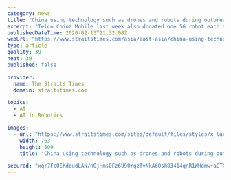 ```yaml
---
category: news
title: "China using technology such as drones and robots during outbreak"
excerpt: "Telco China Mobile last week also donated one 5G robot each to both Wuhan Union Hospital and Tongji Tianyou Hospital. These bots carry a disinfectant tank on board and are being used to safely clean hospital areas along a pre-determined route. China is also using data tracking and artificial intelligence to find and prevent potential infections."
publishedDateTime: 2020-02-13T21:32:00Z
webUrl: "https://www.straitstimes.com/asia/east-asia/china-using-technology-such-as-drones-and-robots-during-outbreak"
type: article
quality: 39
heat: 39
published: false

provider:
  name: The Straits Times
  domain: straitstimes.com

topics:
  - AI
  - AI in Robotics

images:
  - url: "https://www.straitstimes.com/sites/default/files/styles/x_large/public/articles/2020/02/14/ST_20200214_VNXINHUA_5450428.jpg?itok=ZKB4K8MF"
    width: 763
    height: 509
    title: "China using technology such as drones and robots during outbreak"

secured: "xqr7FcOEKdoudLAN/nOjHmsOFz6U90rqzTvNkA6Osh83414qnR1WHdmw+aCTX6uibCS6KQVaCeoa59/6/FA+p0L0/cdlKpgEe9FNZtXO/azPKZuX2IjWYR4/XwWv9KdS33GkAc6kRqKQcNIsUfcFYIUFBwMjSgt1umbHSKZj8h3LViS3Rsh5bXqrS9efNFLhg37ml5hRsbbMU2U4hoU3PsAUpdtk3NskD9p1tCKdWD4bYBW+DAt7JnCHXeOWLTvUMSghMFBDzZO9c5FlGTlm5jYAjLnBn9/e0G3MusRJUusl3Xa1CDYU8Mt+9gdd71rU;oSCv5B8chg/3ZnwtpxRFew=="
---
```


